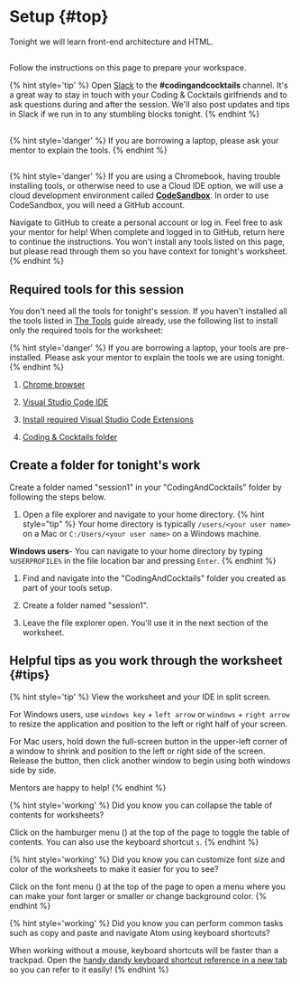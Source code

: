 # Setup {#top}
Tonight we will learn front-end architecture and HTML.

<!-- trick markdown to give me a little space between these two sections of text -->
## 
Follow the instructions on this page to prepare your workspace.

{% hint style='tip' %}
Open [Slack](http://kcwit.slack.com/) to the **#codingandcocktails** channel. It's a great way to stay in touch with your Coding & Cocktails girlfriends and to ask questions during and after the session. We'll also post updates and tips in Slack if we run in to any stumbling blocks tonight.
{% endhint %}

<!-- trick markdown to give me a little space between these two sections of text -->
## 
{% hint style='danger' %}
If you are borrowing a laptop, please ask your mentor to explain the tools.
{% endhint %}

<!-- trick markdown to give me a little space between these two sections of text -->
## 
{% hint style='danger' %}
If you are using a Chromebook, having trouble installing tools, or otherwise need to use a Cloud IDE option, we will use a cloud development environment called [**CodeSandbox**](https://codesandbox.io). In order to use CodeSandbox, you will need a GitHub account. 

Navigate to GitHub to create a personal account or log in. Feel free to ask your mentor for help! When complete and logged in to GitHub, return here to continue the instructions. You won't install any tools listed on this page, but please read through them so you have context for tonight's worksheet.
{% endhint %}


## Required tools for this session

You don't need all the tools for tonight's session. If you haven't installed all the tools listed in [The Tools](https://bit.ly/CnCTheTools) guide already, use the following list to install only the required tools for the worksheet:

{% hint style='danger' %}
If you are borrowing a laptop, your tools are pre-installed. Please ask your mentor to explain the tools we are using tonight.
{% endhint %}

1. [Chrome browser](https://codingandcocktailskc.gitbooks.io/coding-cocktails-the-tools/content/tools-browser/)

1. [Visual Studio Code IDE](https://codingandcocktailskc.gitbooks.io/coding-cocktails-the-tools/content/tools-vscode/)

1. [Install required Visual Studio Code Extensions](https://codingandcocktailskc.gitbooks.io/coding-cocktails-the-tools/content/tools-vscode/#configure)

1. [Coding & Cocktails folder](https://codingandcocktailskc.gitbooks.io/coding-cocktails-the-tools/content/tips-directory-structure/)


## Create a folder for tonight's work

Create a folder named "session1" in your "CodingAndCocktails" folder by following the steps below.

1. Open a file explorer and navigate to your home directory.
   {% hint style="tip" %}
Your home directory is typically `/users/<your user name>` on a Mac or `C:/Users/<your user name>` on a Windows machine.

**Windows users**- You can navigate to your home directory by typing `%USERPROFILE%` in the file location bar and pressing `Enter`. 
   {% endhint %}

1. Find and navigate into the "CodingAndCocktails" folder you created as part of your tools setup.

1. Create a folder named "session1".

1. Leave the file explorer open. You'll use it in the next section of the worksheet.

## Helpful tips as you work through the worksheet {#tips}

{% hint style='tip' %}
View the worksheet and your IDE in split screen. 

For Windows users, use `windows key` + `left arrow` or `windows` + `right arrow` to resize the application and position to the left or right half of your screen.

For Mac users, hold down the full-screen button in the upper-left corner of a window to shrink and position to the left or right side of the screen. Release the button, then click another window to begin using both windows side by side.

Mentors are happy to help!
{% endhint %}

{% hint style='working' %}
Did you know you can collapse the table of contents for worksheets?

Click on the hamburger menu (<i class="fa fa-bars" aria-hidden="true"></i>) at the top of the page to toggle the table of contents. You can also use the keyboard shortcut `s`.
{% endhint %}

{% hint style='working' %}
Did you know you can customize font size and color of the worksheets to make it easier for you to see?

Click on the font menu (<i class="fa fa-font" aria-hidden="true"></i>) at the top of the page to open a menu where you can make your font larger or smaller or change background color.
{% endhint %}

{% hint style='working' %}
Did you know you can perform common tasks such as copy and paste and navigate Atom using keyboard shortcuts? 

When working without a mouse, keyboard shortcuts will be faster than a trackpad. Open the [handy dandy keyboard shortcut reference in a new tab](/references/README.md) so you can refer to it easily!
{% endhint %}


